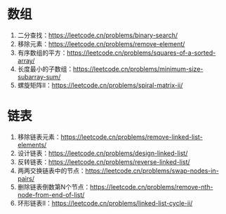 # 数组
1. 二分查找：https://leetcode.cn/problems/binary-search/
2. 移除元素：https://leetcode.cn/problems/remove-element/
3. 有序数组的平方：https://leetcode.cn/problems/squares-of-a-sorted-array/
4. 长度最小的子数组：https://leetcode.cn/problems/minimum-size-subarray-sum/
5. 螺旋矩阵Ⅱ：https://leetcode.cn/problems/spiral-matrix-ii/

# 链表
1. 移除链表元素：https://leetcode.cn/problems/remove-linked-list-elements/
2. 设计链表：https://leetcode.cn/problems/design-linked-list/
3. 反转链表：https://leetcode.cn/problems/reverse-linked-list/
4. 两两交换链表中的节点：https://leetcode.cn/problems/swap-nodes-in-pairs/
5. 删除链表倒数第N个节点：https://leetcode.cn/problems/remove-nth-node-from-end-of-list/
6. 环形链表Ⅱ：https://leetcode.cn/problems/linked-list-cycle-ii/
